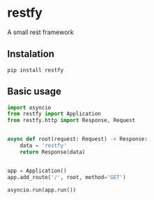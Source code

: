 # restfy
A small rest framework


## Instalation

```shell
pip install restfy
```

## Basic usage

```python
import asyncio
from restfy import Application
from restfy.http import Response, Request


async def root(request: Request) -> Response:
    data = 'restfy'
    return Response(data)


app = Application()
app.add_route('/', root, method='GET')

asyncio.run(app.run())

```
